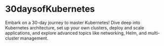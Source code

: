 # 30daysofKubernetes
Embark on a 30-day journey to master Kubernetes! Dive deep into Kubernetes architecture, set up your own clusters, deploy and scale applications, and explore advanced topics like networking, Helm, and multi-cluster management.
